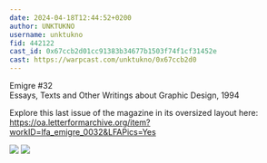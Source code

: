 ```yaml
---
date: 2024-04-18T12:44:52+0200
author: UNKTUKNO
username: unktukno
fid: 442122
cast_id: 0x67ccb2d01cc91383b34677b1503f74f1cf31452e
cast: https://warpcast.com/unktukno/0x67ccb2d0
---
```

Emigre #32  
Essays, Texts and Other Writings about Graphic Design, 1994  
  
Explore this last issue of the magazine in its oversized layout here:  
https://oa.letterformarchive.org/item?workID=lfa_emigre_0032&LFAPics=Yes  

![](https://imagedelivery.net/BXluQx4ige9GuW0Ia56BHw/599726a3-e9ab-47ba-0209-1fc678fc1a00/original)
![](https://imagedelivery.net/BXluQx4ige9GuW0Ia56BHw/a95d1349-175f-4b62-c8ff-14e86f69f000/original)